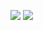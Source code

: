 ![](https://github.com/Liqiankun/DLIndustriesView/raw/master/DLIndustriesView.png)
![](https://github.com/Liqiankun/DLIndustriesView/raw/master/DLIndustriesView.gif)
